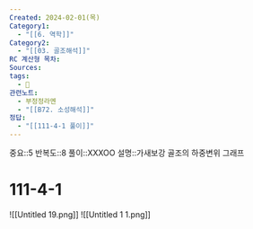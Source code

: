 ```yaml
---
Created: 2024-02-01(목)
Category1:
  - "[[6. 역학]]"
Category2:
  - "[[03. 골조해석]]"
RC 계산형 목차: 
Sources: 
tags:
  - 🧮
관련노트:
  - 부정정라멘
  - "[[B72. 소성해석]]"
정답:
  - "[[111-4-1 풀이]]"
---
```

중요::5
반복도::8
풀이::XXXOO
설명::가새보강 골조의 하중변위 그래프

#  111-4-1
![[Untitled 19.png]]
![[Untitled 1 1.png]]